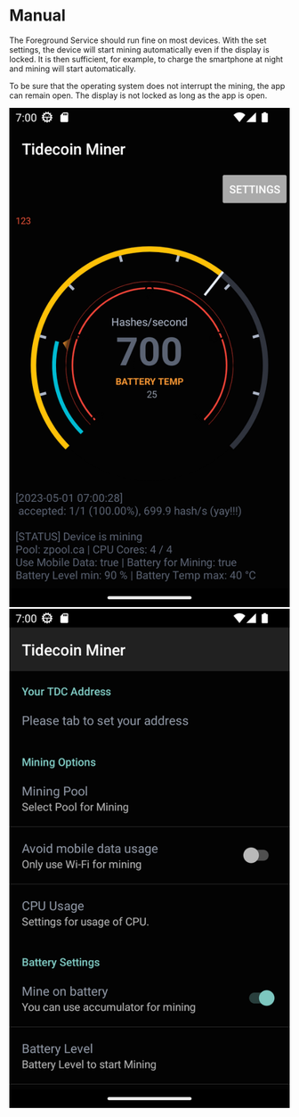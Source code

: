# Manual

The Foreground Service should run fine on most devices.
With the set settings, the device will start mining automatically even if the display is locked.
It is then sufficient, for example, to charge the smartphone at night and mining will start automatically.


To be sure that the operating system does not interrupt the mining, the app can remain open. The display is not locked as long as the app is open.


![Mining App](/img/1.png)
![Settings](/img/2.png)

